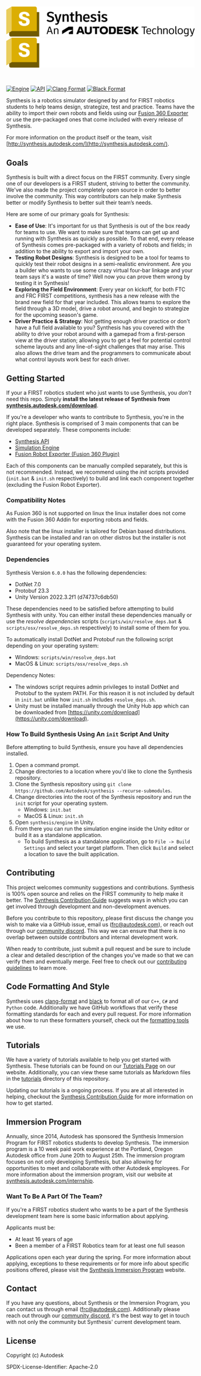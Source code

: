 ![Synthesis: An Autodesk Technology](/engine/Assets/Resources/Branding/Synthesis/Synthesis-An-Autodesk-Technology-2023-lockup-Blk-OL-No-Year-stacked.png#gh-light-mode-only)
![Synthesis: An Autodesk Technology](/engine/Assets/Resources/Branding/Synthesis/Synthesis-An-Autodesk-Technology-2023-lockup-Wht-OL-No-Year-stacked.png#gh-dark-mode-only)

<br/>

[![Engine](https://github.com/Autodesk/synthesis/actions/workflows/Engine.yml/badge.svg?branch=master)](https://github.com/Autodesk/synthesis/actions/workflows/Engine.yml)
[![API](https://github.com/Autodesk/synthesis/actions/workflows/API.yml/badge.svg?branch=master)](https://github.com/Autodesk/synthesis/actions/workflows/API.yml)
[![Clang Format](https://github.com/Autodesk/synthesis/actions/workflows/ClangFormat.yml/badge.svg?branch=master)](https://github.com/Autodesk/synthesis/actions/workflows/ClangFormat.yml)
[![Black Format](https://github.com/Autodesk/synthesis/actions/workflows/BlackFormat.yml/badge.svg?branch=master)](https://github.com/Autodesk/synthesis/actions/workflows/BlackFormat.yml)

Synthesis is a robotics simulator designed by and for FIRST robotics students to help teams design, strategize, test and practice. Teams have the ability to import their own robots and fields using our [Fusion 360 Exporter](/exporter/) or use the pre-packaged ones that come included with every release of Synthesis.

For more information on the product itself or the team, visit [http://synthesis.autodesk.com/](http://synthesis.autodesk.com/).

## Goals

Synthesis is built with a direct focus on the FIRST community. Every single one of our developers is a FIRST student, striving to better the community. We've also made the project completely open source in order to better involve the community. This way contributors can help make Synthesis better or modify Synthesis to better suit their team’s needs.

Here are some of our primary goals for Synthesis:

- **Ease of Use**: It's important for us that Synthesis is out of the box ready for teams to use. We want to make sure that teams can get up and running with Synthesis as quickly as possible. To that end, every release of Synthesis comes pre-packaged with a variety of robots and fields; in addition to the ability to export and import your own.
- **Testing Robot Designs**: Synthesis is designed to be a tool for teams to quickly test their robot designs in a semi-realistic environment. Are you a builder who wants to use some crazy virtual four-bar linkage and your team says it's a waste of time? Well now you can prove them wrong by testing it in Synthesis!
- **Exploring the Field Environment**: Every year on kickoff, for both FTC and FRC FIRST competitions, synthesis has a new release with the brand new field for that year included. This allows teams to explore the field through a 3D model, drive a robot around, and begin to strategize for the upcoming season's game.
- **Driver Practice & Strategy**: Not getting enough driver practice or don't have a full field available to you? Synthesis has you covered with the ability to drive your robot around with a gamepad from a first-person view at the driver station; allowing you to get a feel for potential control scheme layouts and any line-of-sight challenges that may arise. This also allows the drive team and the programmers to communicate about what control layouts work best for each driver.

## Getting Started

If your a FIRST robotics student who just wants to use Synthesis, you *don't* need this repo. Simply **install the latest release of Synthesis from [synthesis.autodesk.com/download](https://synthesis.autodesk.com/download.html)**.

If you're a developer who wants to contribute to Synthesis, you're in the right place. Synthesis is comprised of 3 main components that can be developed separately. These components include:

- [Synthesis API](/api/)
- [Simulation Engine](/engine/)
- [Fusion Robot Exporter (Fusion 360 Plugin)](/exporter/)

Each of this components can be manually compiled separately, but this is not recommended. Instead, we recommend using the *init* scripts provided (`init.bat` & `init.sh` respectively) to build and link each component together (excluding the Fusion Robot Exporter).

### Compatibility Notes

As Fusion 360 is not supported on linux the linux installer does not come with the Fusion 360 Addin for exporting robots and fields.

Also note that the linux installer is tailored for Debian based distributions. Synthesis can be installed and ran on other distros but the installer is not guaranteed for your operating system.

### Dependencies

Synthesis Version `6.0.0` has the following dependencies:

- DotNet 7.0
- Protobuf 23.3
- Unity Version 2022.3.2f1 (d74737c6db50)

These dependencies need to be satisfied before attempting to build Synthesis with unity. You can either install these dependencies manually or use the *resolve dependencies* scripts (`scripts/win/resolve_deps.bat` & `scripts/osx/resolve_deps.sh` respectively) to install some of them for you.

To automatically install DotNet and Protobuf run the following script depending on your operating system:
- Windows: `scripts/win/resolve_deps.bat`
- MacOS & Linux: `scripts/osx/resolve_deps.sh`

Dependency Notes:

- The windows script requires admin privileges to install DotNet and Protobuf to the system PATH. For this reason it is not included by default in `init.bat` unlike how `init.sh` includes `resolve_deps.sh`.
- Unity must be installed manually through the Unity Hub app which can be downloaded from [https://unity.com/download](https://unity.com/download).

### How To Build Synthesis Using An `init` Script And Unity

Before attempting to build Synthesis, ensure you have all dependencies installed.

1. Open a command prompt.
2. Change directories to a location where you'd like to clone the Synthesis repository.
3. Clone the Synthesis repository using `git clone https://github.com/Autodesk/synthesis --recurse-submodules`.
4. Change directories into the root of the Synthesis repository and run the `init` script for your operating system.
    - Windows: `init.bat`
    - MacOS & Linux: `init.sh`
5. Open `synthesis/engine` in Unity.
6. From there you can run the simulation engine inside the Unity editor or build it as a standalone application.
    - To build Synthesis as a standalone application, go to `File -> Build Settings` and select your target platform. Then click `Build` and select a location to save the built application.

## Contributing

This project welcomes community suggestions and contributions. Synthesis is 100% open source and relies on the FIRST community to help make it better. The [Synthesis Contribution Guide](/CONTRIBUTING.md) suggests ways in which you can get involved through development and non-development avenues.

Before you contribute to this repository, please first discuss the change you wish to make via a GitHub issue, email us ([frc@autodesk.com](mailto:frc@autodesk.com)), or reach out through our [community discord](https://www.discord.gg/hHcF9AVgZA). This way we can ensure that there is no overlap between outside contributors and internal development work.

When ready to contribute, just submit a pull request and be sure to include a clear and detailed description of the changes you've made so that we can verify them and eventually merge. Feel free to check out our [contributing guidelines](/CONTRIBUTING.md) to learn more.

## Code Formatting And Style

Synthesis uses [clang-format](https://clang.llvm.org/docs/ClangFormat.html) and [black](https://black.readthedocs.io/en/stable/) to format all of our `C++`, `C#` and `Python` code. Additionally we have GitHub workflows that verify these formatting standards for each and every pull request. For more information about how to run these formatters yourself, check out the [formatting tools](/scripts/format/) we use.

## Tutorials

We have a variety of tutorials available to help you get started with Synthesis. These tutorials can be found on our [Tutorials Page](https://synthesis.autodesk.com/tutorials.html) on our website. Additionally, you can view these same tutorials as Markdown files in the [tutorials](/tutorials/) directory of this repository.

Updating our tutorials is a ongoing process. If you are at all interested in helping, checkout the [Synthesis Contribution Guide](/CONTRIBUTING.md) for more information on how to get started.

## Immersion Program

Annually, since 2014, Autodesk has sponsored the Synthesis Immersion Program for FIRST robotics students to develop Synthesis. The immersion program is a 10 week paid work experience at the Portland, Oregon Autodesk office from June 20th to August 25th. The immersion program focuses on not only developing Synthesis, but also allowing for opportunities to meet and collaborate with other Autodesk employees. For more information about the immersion program, visit our website at [synthesis.autodesk.com/internship](https://synthesis.autodesk.com/internship.html).

### Want To Be A Part Of The Team?

If you're a FIRST robotics student who wants to be a part of the Synthesis development team here is some basic information about applying.

Applicants must be:

- At least 16 years of age
- Been a member of a FIRST Robotics team for at least one full season

Applications open each year during the spring. For more information about applying, exceptions to these requirements or for more info about specific positions offered, please visit the [Synthesis Immersion Program](https://synthesis.autodesk.com/internship.html) website.

## Contact

If you have any questions, about Synthesis or the Immersion Program, you can contact us through email ([frc@autodesk.com](mailto:frc@autodesk.com)). Additionally please reach out through our [community discord](https://www.discord.gg/hHcF9AVgZA), it's the best way to get in touch with not only the community but Synthesis' current development team.

## License

Copyright (c) Autodesk

SPDX-License-Identifier: Apache-2.0
